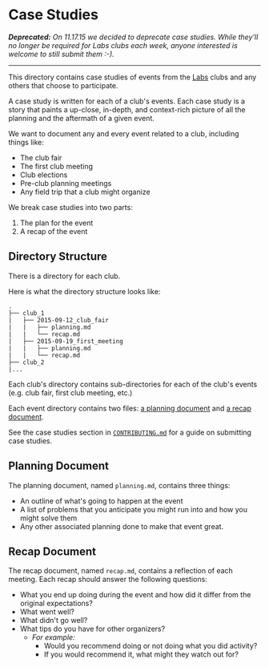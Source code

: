 # Case Studies

_**Deprecated:** On 11.17.15 we decided to deprecate case studies. While they'll
no longer be required for Labs clubs each week, anyone interested is welcome to
still submit them :-)._

-------------------------------------------------------------------------------

This directory contains case studies of events from the [Labs](../meta/labs)
clubs and any others that choose to participate.

A case study is written for each of a club's events. Each case study is a story
that paints a up-close, in-depth, and context-rich picture of all the planning
and the aftermath of a given event.

We want to document any and every event related to a club, including things
like:

- The club fair
- The first club meeting
- Club elections
- Pre-club planning meetings
- Any field trip that a club might organize

We break case studies into two parts:

1. The plan for the event
2. A recap of the event

## Directory Structure

There is a directory for each club.

Here is what the directory structure looks like:
```
.
├── club_1
|   ├── 2015-09-12_club_fair
|   |   ├── planning.md
|   |   └── recap.md
|   ├── 2015-09-19_first_meeting
|   |   ├── planning.md
|   |   └── recap.md
├── club_2
|...
```

Each club's directory contains sub-directories for each of the club's events
(e.g. club fair, first club meeting, etc.)

Each event directory contains two files: [a planning
document](#planning-document) and [a recap document](#recap-document).

See the case studies section in
[`CONTRIBUTING.md`](../CONTRIBUTING.md#contributing-case-studies) for a guide
on submitting case studies.

## Planning Document

The planning document, named `planning.md`, contains three things:

- An outline of what's going to happen at the event
- A list of problems that you anticipate you might run into and how you might
  solve them
- Any other associated planning done to make that event great.

## Recap Document

The recap document, named `recap.md`, contains a reflection of each meeting.
Each recap should answer the following questions:

- What you end up doing during the event and how did it differ from the
  original expectations?
- What went well?
- What didn't go well?
- What tips do you have for other organizers?
  - _For example:_
    - Would you recommend doing or not doing what you did activity?
    - If you would recommend it, what might they watch out for?
